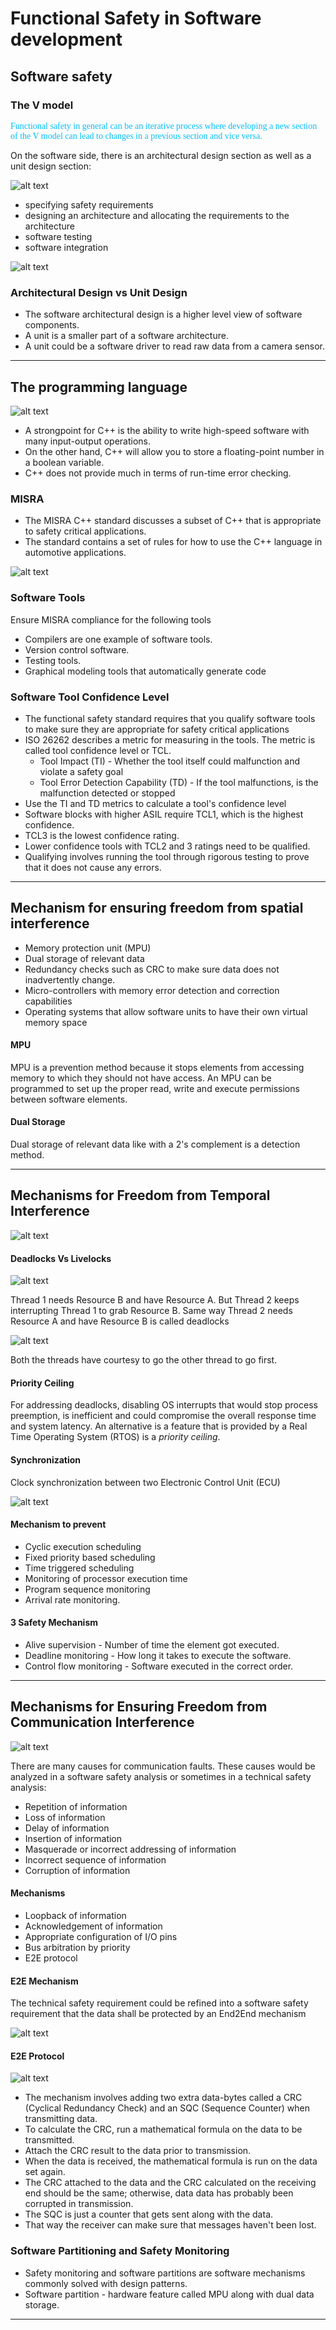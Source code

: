 # Functional Safety in Software development

[//]: # (Image References)
[image4]: ./docs/software_V.png "VModel"
[image5]: ./docs/Programming.png "Language"
[image6]: ./docs/MISRA.png "Guidelines"
[image13]: ./docs/Temporal.png "Temporal"
[image14]: ./docs/Deadlocks.png "Deadlocks"
[image15]: ./docs/Livelocks.png "Livelocks"
[image16]: ./docs/Clock.png "Clock"
[image17]: ./docs/Communication.png "Communication"
[image18]: ./docs/E2E_Mechanism.png "E2E"
[image19]: ./docs/E2E_Protocol.png "E2E_Protocol"
[image20]: ./docs/Software_req.png "Safety"

## Software safety

### The V model
<span style="color: #00BFFF; font-family: Babas; font-size: 1em;">Functional safety in general can be an iterative process where developing a new section of the V model can lead to changes in a previous section and vice versa.</span>

On the software side, there is an architectural design section as well as a unit design section:

![alt text][image4]

* specifying safety requirements
* designing an architecture and allocating the requirements to the architecture
* software testing
* software integration

![alt text][image20]


### Architectural Design vs Unit Design
* The software architectural design is a higher level view of software components.
* A unit is a smaller part of a software architecture.
* A unit could be a software driver to read raw data from a camera sensor.

--- 
## The programming language
![alt text][image5]

*  A strongpoint for C++ is the ability to write high-speed software with many input-output operations.
*  On the other hand, C++ will allow you to store a floating-point number in a boolean variable.
* C++ does not provide much in terms of run-time error checking.

### MISRA
* The MISRA C++ standard discusses a subset of C++ that is appropriate to safety critical applications. 
* The standard contains a set of rules for how to use the C++ language in automotive applications.

![alt text][image6]

### Software Tools 
Ensure MISRA compliance for the following tools

* Compilers are one example of software tools.
* Version control software.
* Testing tools.
* Graphical modeling tools that automatically generate code

### Software Tool Confidence Level

* The functional safety standard requires that you qualify software tools to make sure they are appropriate for safety critical applications
* ISO 26262 describes a metric for measuring in the tools. The metric is called tool confidence level or TCL.
    * Tool Impact (TI) - Whether the tool itself could malfunction and violate a safety goal
    * Tool Error Detection Capability (TD) - If the tool malfunctions, is the malfunction detected or stopped
* Use the TI and TD metrics to calculate a tool's confidence level
* Software blocks with higher ASIL require TCL1, which is the highest confidence.
* TCL3 is the lowest confidence rating.
* Lower confidence tools with TCL2 and 3 ratings need to be qualified.
* Qualifying involves running the tool through rigorous testing to prove that it does not cause any errors.

---

## Mechanism for ensuring freedom from spatial interference
* Memory protection unit (MPU)
* Dual storage of relevant data
* Redundancy checks such as CRC to make sure data does not inadvertently change.
* Micro-controllers with memory error detection and correction capabilities
* Operating systems that allow software units to have their own virtual memory space

#### MPU
MPU is a prevention method because it stops elements from accessing memory to which they should not have access. An MPU can be programmed to set up the proper read, write and execute permissions between software elements.

#### Dual Storage
Dual storage of relevant data like with a 2's complement is a detection method.

---

## Mechanisms for Freedom from Temporal Interference

![alt text][image13]

#### Deadlocks Vs Livelocks

![alt text][image14]

Thread 1 needs Resource B and have Resource A. But Thread 2 keeps interrupting Thread 1 to grab Resource B. Same way Thread 2 needs Resource A and have Resource B is called deadlocks

![alt text][image15]

Both the threads have courtesy to go the other thread to go first.

#### Priority Ceiling
For addressing deadlocks, disabling OS interrupts that would stop process preemption, is inefficient and could compromise the overall response time and system latency. An alternative is a feature that is provided by a Real Time Operating System (RTOS) is a *priority ceiling*.

#### Synchronization

Clock synchronization between two Electronic Control Unit (ECU)

![alt text][image16]

#### Mechanism to prevent
* Cyclic execution scheduling
* Fixed priority based scheduling
* Time triggered scheduling
* Monitoring of processor execution time
* Program sequence monitoring
* Arrival rate monitoring.

#### 3 Safety Mechanism
* Alive supervision - Number of time the element got executed.
* Deadline monitoring - How long it takes to execute the software.
* Control flow monitoring - Software executed in the correct order.

---

## Mechanisms for Ensuring Freedom from Communication Interference

![alt text][image17]

There are many causes for communication faults. These causes would be analyzed in a software safety analysis or sometimes in a technical safety analysis:

* Repetition of information
* Loss of information
* Delay of information
* Insertion of information
* Masquerade or incorrect addressing of information
* Incorrect sequence of information
* Corruption of information

#### Mechanisms
* Loopback of information
* Acknowledgement of information
* Appropriate configuration of I/O pins
* Bus arbitration by priority
* E2E protocol

#### E2E Mechanism

The technical safety requirement could be refined into a software safety requirement that the data shall be protected by an End2End mechanism

![alt text][image18]

#### E2E Protocol

![alt text][image19]

* The mechanism involves adding two extra data-bytes called a CRC (Cyclical Redundancy Check) and an SQC (Sequence Counter) when transmitting data.
* To calculate the CRC, run a mathematical formula on the data to be transmitted.
* Attach the CRC result to the data prior to transmission.
* When the data is received, the mathematical formula is run on the data set again.
* The CRC attached to the data and the CRC calculated on the receiving end should be the same; otherwise, data data has probably been corrupted in transmission.
* The SQC is just a counter that gets sent along with the data.
* That way the receiver can make sure that messages haven't been lost.

### Software Partitioning and Safety Monitoring
* Safety monitoring and software partitions are software mechanisms commonly solved with design patterns.
* Software partition - hardware feature called MPU along with dual data storage.

---

